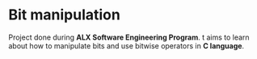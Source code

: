 # Bit manipulation
Project done during **ALX Software Engineering Program**.
 t aims to learn about how to manipulate bits and use bitwise operators in **C language**.

